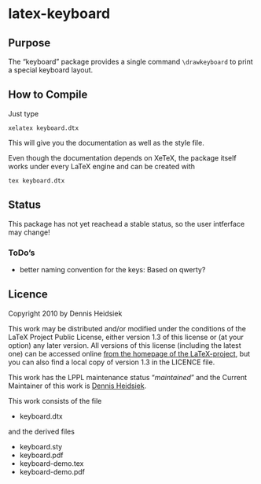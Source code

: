 ﻿

# latex-keyboard


## Purpose

The “keyboard” package provides a single command `\drawkeyboard` to print a special keyboard layout.

## How to Compile

Just type

    xelatex keyboard.dtx

This will give you the documentation as well as the style file.

Even though the documentation depends on XeTeX, the package itself works under every LaTeX engine and can be created with

    tex keyboard.dtx


## Status

This package has not yet reachead a stable status, so the user intferface may change!

### ToDo’s

* better naming convention for the keys: Based on qwerty?

## Licence

Copyright 2010 by Dennis Heidsiek

This work may be distributed and/or modified under the conditions of the LaTeX Project Public License, either version 1.3 of this license or (at your option) any later version. All versions of this license (including the latest one) can be accessed online [from the homepage of the LaTeX-project](http://www.latex-project.org/lppl/), but you can also find a local copy of version 1.3 in the LICENCE file.

This work has the LPPL maintenance status “*maintained*” and the Current Maintainer of this work is [Dennis Heidsiek](http://www.google.com/profiles/Dennis.Heidsiek).

This work consists of the file

* keyboard.dtx

and the derived files

* keyboard.sty
* keyboard.pdf
* keyboard-demo.tex
* keyboard-demo.pdf
